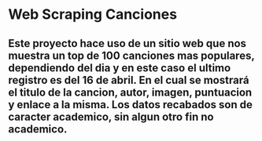 # Web Scraping Canciones

##  Este proyecto hace uso de un sitio web que nos muestra un top de 100 canciones mas populares, dependiendo del dia y en este caso el ultimo registro es del 16 de abril. En el cual se mostrará el titulo de la cancion, autor, imagen, puntuacion y enlace a la misma. Los datos recabados son de caracter academico, sin algun otro fin no academico.

